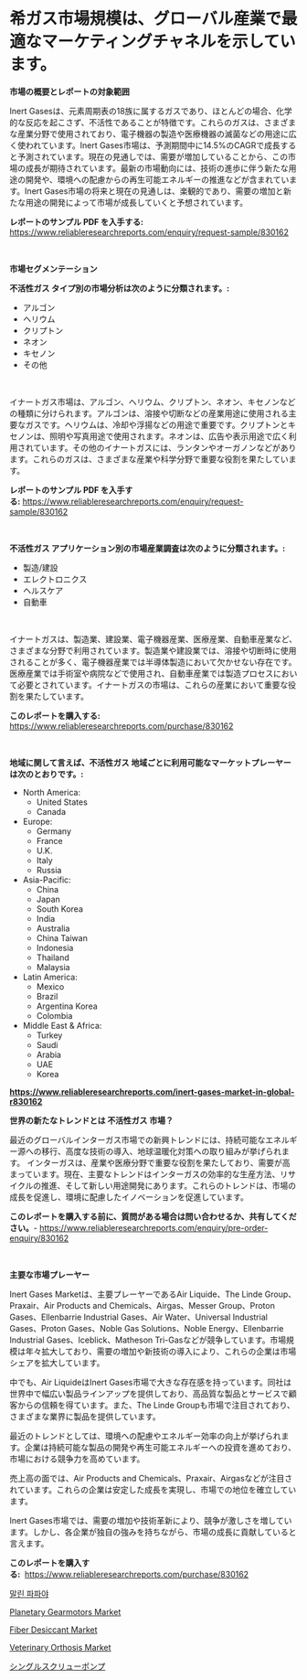 <p><h1>希ガス市場規模は、グローバル産業で最適なマーケティングチャネルを示しています。</h1></p><p><strong>市場の概要とレポートの対象範囲</strong></p>
<p><p>Inert Gasesは、元素周期表の18族に属するガスであり、ほとんどの場合、化学的な反応を起こさず、不活性であることが特徴です。これらのガスは、さまざまな産業分野で使用されており、電子機器の製造や医療機器の滅菌などの用途に広く使われています。Inert Gases市場は、予測期間中に14.5%のCAGRで成長すると予測されています。現在の見通しでは、需要が増加していることから、この市場の成長が期待されています。最新の市場動向には、技術の進歩に伴う新たな用途の開発や、環境への配慮からの再生可能エネルギーの推進などが含まれています。Inert Gases市場の将来と現在の見通しは、楽観的であり、需要の増加と新たな用途の開発によって市場が成長していくと予想されています。</p></p>
<p><strong>レポートのサンプル PDF を入手する:</strong> <a href="https://www.reliableresearchreports.com/enquiry/request-sample/830162">https://www.reliableresearchreports.com/enquiry/request-sample/830162</a></p>
<p>&nbsp;</p>
<p><strong>市場セグメンテーション</strong></p>
<p><strong>不活性ガス タイプ別の市場分析は次のように分類されます。:</strong></p>
<p><ul><li>アルゴン</li><li>ヘリウム</li><li>クリプトン</li><li>ネオン</li><li>キセノン</li><li>その他</li></ul></p>
<p>&nbsp;</p>
<p><p>イナートガス市場は、アルゴン、ヘリウム、クリプトン、ネオン、キセノンなどの種類に分けられます。アルゴンは、溶接や切断などの産業用途に使用される主要なガスです。ヘリウムは、冷却や浮揚などの用途で重要です。クリプトンとキセノンは、照明や写真用途で使用されます。ネオンは、広告や表示用途で広く利用されています。その他のイナートガスには、ランタンやオーガノンなどがあります。これらのガスは、さまざまな産業や科学分野で重要な役割を果たしています。</p></p>
<p><strong>レポートのサンプル PDF を入手する:</strong>&nbsp;<a href="https://www.reliableresearchreports.com/enquiry/request-sample/830162">https://www.reliableresearchreports.com/enquiry/request-sample/830162</a></p>
<p>&nbsp;</p>
<p><strong> 不活性ガス アプリケーション別の市場産業調査は次のように分類されます。:</strong></p>
<p><ul><li>製造/建設</li><li>エレクトロニクス</li><li>ヘルスケア</li><li>自動車</li></ul></p>
<p>&nbsp;</p>
<p><p>イナートガスは、製造業、建設業、電子機器産業、医療産業、自動車産業など、さまざまな分野で利用されています。製造業や建設業では、溶接や切断時に使用されることが多く、電子機器産業では半導体製造において欠かせない存在です。医療産業では手術室や病院などで使用され、自動車産業では製造プロセスにおいて必要とされています。イナートガスの市場は、これらの産業において重要な役割を果たしています。</p></p>
<p><strong>このレポートを購入する:</strong>&nbsp; <a href="https://www.reliableresearchreports.com/purchase/830162">https://www.reliableresearchreports.com/purchase/830162</a></p>
<p>&nbsp;</p>
<p><strong>地域に関して言えば、不活性ガス 地域ごとに利用可能なマーケットプレーヤーは次のとおりです。:</strong></p>
<p><ul>
    <li>
        North America:
        <ul>
            <li>United States</li>
            <li>Canada</li>
        </ul>
    </li>
    <li>
        Europe:
        <ul>
            <li>Germany</li>
            <li>France</li>
            <li>U.K.</li>
            <li>Italy</li>
            <li>Russia</li>
        </ul>
    </li>
    <li>
        Asia-Pacific:
        <ul>
            <li>China</li>
            <li>Japan</li>
            <li>South Korea</li>
            <li>India</li>
            <li>Australia</li>
            <li>China Taiwan</li>
            <li>Indonesia</li>
            <li>Thailand</li>
            <li>Malaysia</li>
        </ul>
    </li>
    <li>
        Latin America:
        <ul>
            <li>Mexico</li>
            <li>Brazil</li>
            <li>Argentina Korea</li>
            <li>Colombia</li>
        </ul>
    </li>
    <li>
        Middle East & Africa:
        <ul>
            <li>Turkey</li>
            <li>Saudi</li>
            <li>Arabia</li>
            <li>UAE</li>
            <li>Korea</li>
        </ul>
    </li>
    </ul></p>
<p><strong><a href="https://www.reliableresearchreports.com/inert-gases-market-in-global-r830162">https://www.reliableresearchreports.com/inert-gases-market-in-global-r830162</a></strong>&nbsp;</p>
<p><strong>世界の新たなトレンドとは 不活性ガス 市場？</strong></p>
<p><p>最近のグローバルインターガス市場での新興トレンドには、持続可能なエネルギー源への移行、高度な技術の導入、地球温暖化対策への取り組みが挙げられます。 インターガスは、産業や医療分野で重要な役割を果たしており、需要が高まっています。現在、主要なトレンドはインターガスの効率的な生産方法、リサイクルの推進、そして新しい用途開発にあります。これらのトレンドは、市場の成長を促進し、環境に配慮したイノベーションを促進しています。</p></p>
<p><strong>このレポートを購入する前に、質問がある場合は問い合わせるか、共有してください。</strong>- <a href="https://www.reliableresearchreports.com/enquiry/pre-order-enquiry/830162">https://www.reliableresearchreports.com/enquiry/pre-order-enquiry/830162</a></p>
<p>&nbsp;</p>
<p><strong>主要な市場プレーヤー</strong></p>
<p><p>Inert Gases Marketは、主要プレーヤーであるAir Liquide、The Linde Group、Praxair、Air Products and Chemicals、Airgas、Messer Group、Proton Gases、Ellenbarrie Industrial Gases、Air Water、Universal Industrial Gases、Proton Gases、Noble Gas Solutions、Noble Energy、Ellenbarrie Industrial Gases、Iceblick、Matheson Tri-Gasなどが競争しています。市場規模は年々拡大しており、需要の増加や新技術の導入により、これらの企業は市場シェアを拡大しています。</p><p>中でも、Air LiquideはInert Gases市場で大きな存在感を持っています。同社は世界中で幅広い製品ラインアップを提供しており、高品質な製品とサービスで顧客からの信頼を得ています。また、The Linde Groupも市場で注目されており、さまざまな業界に製品を提供しています。</p><p>最近のトレンドとしては、環境への配慮やエネルギー効率の向上が挙げられます。企業は持続可能な製品の開発や再生可能エネルギーへの投資を進めており、市場における競争力を高めています。</p><p>売上高の面では、Air Products and Chemicals、Praxair、Airgasなどが注目されています。これらの企業は安定した成長を実現し、市場での地位を確立しています。</p><p>Inert Gases市場では、需要の増加や技術革新により、競争が激しさを増しています。しかし、各企業が独自の強みを持ちながら、市場の成長に貢献していると言えます。</p></p>
<p><strong>このレポートを購入する:</strong>&nbsp;&nbsp;<a href="https://www.reliableresearchreports.com/purchase/830162">https://www.reliableresearchreports.com/purchase/830162</a></p>
<p><p><a href="https://github.com/Skyleitney456456/Market-Research-Report-List-1/blob/main/187903622081.md">말린 파파야</a></p><p><a href="https://view.publitas.com/reportprime-1/planetary-gearmotors-market-analysis-its-cagr-market-segmentation-and-global-industry-overview/">Planetary Gearmotors Market</a></p><p><a href="https://issuu.com/reportprime-2/docs/fiber-desiccant-market-size-2030.pptx">Fiber Desiccant Market</a></p><p><a href="https://github.com/Krish2023na/Market-Research-Report-List-3/blob/main/veterinary-orthosis-market.md">Veterinary Orthosis Market</a></p><p><a href="https://github.com/LeanneBruen2023/Market-Research-Report-List-1/blob/main/929341024167.md">シングルスクリューポンプ</a></p></p>